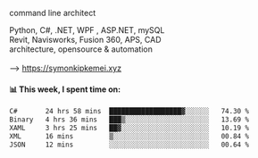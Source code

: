 command line architect

Python, C#, .NET, WPF , ASP.NET, mySQL <br>
Revit, Navisworks, Fusion 360, APS, CAD <br>
architecture, opensource & automation<br>
<br>
--> https://symonkipkemei.xyz

#### 📊 This week, I spent time on:
<!--START_SECTION:waka-->

```txt
C#       24 hrs 58 mins  ██████████████████▓░░░░░░   74.30 %
Binary   4 hrs 36 mins   ███▒░░░░░░░░░░░░░░░░░░░░░   13.69 %
XAML     3 hrs 25 mins   ██▓░░░░░░░░░░░░░░░░░░░░░░   10.19 %
XML      16 mins         ▒░░░░░░░░░░░░░░░░░░░░░░░░   00.84 %
JSON     12 mins         ░░░░░░░░░░░░░░░░░░░░░░░░░   00.64 %
```

<!--END_SECTION:waka-->

